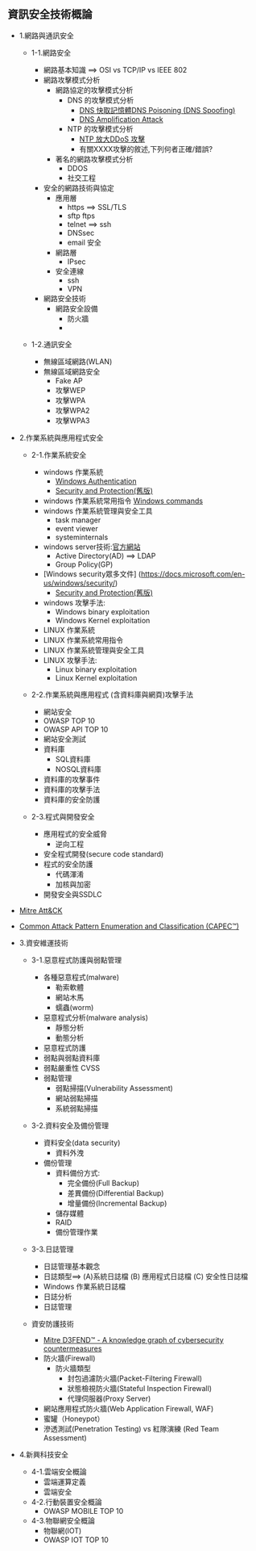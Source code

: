 
## 資訊安全技術概論
- 1.網路與通訊安全
  - 1-1.網路安全
    - 網路基本知識 ==> OSI vs TCP/IP vs IEEE 802
    - 網路攻擊模式分析
      - 網路協定的攻擊模式分析
        - DNS 的攻擊模式分析
          - [DNS 快取記憶體DNS Poisoning (DNS Spoofing)](https://www.cloudflare.com/zh-tw/learning/dns/dns-cache-poisoning/)
          - [DNS Amplification Attack](https://www.cc.ntu.edu.tw/chinese/epaper/0028/20140320_2808.html) 
        - NTP 的攻擊模式分析
          - [NTP 放大DDoS 攻擊](https://www.cloudflare.com/zh-tw/learning/ddos/ntp-amplification-ddos-attack/)
          - 有關XXXX攻擊的敘述,下列何者正確/錯誤? 
      - 著名的網路攻擊模式分析
        - DDOS
        - 社交工程 
    - 安全的網路技術與協定
      - 應用層
        - https ==> SSL/TLS
        - sftp ftps
        - telnet ==> ssh
        - DNSsec
        - email 安全
      - 網路層
        - IPsec
      - 安全連線
        - ssh
        - VPN     
    - 網路安全技術
      - 網路安全設備
        - 防火牆
        - 

  - 1-2.通訊安全
    - 無線區域網路(WLAN)
    - 無線區域網路安全
      - Fake AP
      - 攻擊WEP
      - 攻擊WPA
      - 攻擊WPA2
      - 攻擊WPA3 

- 2.作業系統與應用程式安全
  - 2-1.作業系統安全
    - windows 作業系統
      - [Windows Authentication](https://docs.microsoft.com/en-us/windows-server/security/windows-authentication/windows-authentication-overview)
      - [Security and Protection(舊版)](https://docs.microsoft.com/en-us/previous-versions/windows/it-pro/windows-server-2012-r2-and-2012/hh831778(v=ws.11)) 
    - windows 作業系統常用指令 [Windows commands](https://docs.microsoft.com/en-us/windows-server/administration/windows-commands/windows-commands)
    - windows 作業系統管理與安全工具
      - task manager
      - event viewer
      - systeminternals 
    - windows server技術:[官方網站](https://docs.microsoft.com/en-us/windows-server/)
      - Active Directory(AD) ==> LDAP
      - Group Policy(GP)
    - [Windows security眾多文件] (https://docs.microsoft.com/en-us/windows/security/)
      - [Security and Protection(舊版)](https://docs.microsoft.com/en-us/previous-versions/windows/it-pro/windows-server-2012-r2-and-2012/hh831778(v=ws.11)) 
    - windows 攻擊手法: 
      - Windows binary exploitation 
      - Windows Kernel exploitation
    - LINUX 作業系統
    - LINUX 作業系統常用指令
    - LINUX 作業系統管理與安全工具
    - LINUX 攻擊手法: 
      - Linux binary exploitation 
      - Linux Kernel exploitation
      
  - 2-2.作業系統與應用程式 (含資料庫與網頁)攻擊手法
    - 網站安全
    - OWASP TOP 10
    - OWASP API TOP 10
    - 網站安全測試 
    - 資料庫
      - SQL資料庫
      - NOSQL資料庫  
    - 資料庫的攻擊事件
    - 資料庫的攻擊手法
    - 資料庫的安全防護
  - 2-3.程式與開發安全
    - 應用程式的安全威脅
      - 逆向工程
    - 安全程式開發(secure code standard)
    - 程式的安全防護
      - 代碼渾淆
      - 加核與加密 
    - 開發安全與SSDLC

- [Mitre Att&CK](https://attack.mitre.org/)
- [Common Attack Pattern Enumeration and Classification (CAPEC™)](https://capec.mitre.org/about/index.html)

- 3.資安維運技術
  - 3-1.惡意程式防護與弱點管理
    -  各種惡意程式(malware)
       - 勒索軟體
       - 網站木馬
       - 蠕蟲(worm) 
    - 惡意程式分析(malware analysis)
       - 靜態分析
       - 動態分析
    -  惡意程式防護
    -  弱點與弱點資料庫
    -  弱點嚴重性 CVSS
    -  弱點管理
       - 弱點掃描(Vulnerability Assessment)
       - 網站弱點掃描
       - 系統弱點掃描
  - 3-2.資料安全及備份管理
    - 資料安全(data security)
      - 資料外洩
    - 備份管理
      - 資料備份方式:
        - 完全備份(Full Backup) 
        - 差異備份(Differential Backup)  
        - 增量備份(Incremental Backup)
      - 儲存媒體
      - RAID 
      - 備份管理作業
  - 3-3.日誌管理
    - 日誌管理基本觀念
    - 日誌類型==> (A)系統日誌檔 (B) 應用程式日誌檔 (C) 安全性日誌檔
    - Windows 作業系統日誌檔
    - 日誌分析
    - 日誌管理

  - 資安防護技術
    - [Mitre D3FEND™ - A knowledge graph of cybersecurity countermeasures](https://d3fend.mitre.org/) 
    - 防火牆(Firewall)
      - 防火牆類型
        - 封包過濾防火牆(Packet-Filtering Firewall)
        - 狀態檢視防火牆(Stateful Inspection Firewall)
        - 代理伺服器(Proxy Server)
    - 網站應用程式防火牆(Web Application Firewall, WAF)
    - 蜜罐（Honeypot）
    - 滲透測試(Penetration Testing)  vs 紅隊演練 (Red Team Assessment) 


  
- 4.新興科技安全
  - 4-1.雲端安全概論
    - 雲端運算定義
    - 雲端安全
  - 4-2.行動裝置安全概論
    - OWASP MOBILE TOP 10 
  - 4-3.物聯網安全概論
    - 物聯網(IOT)
    - OWASP IOT TOP 10  


